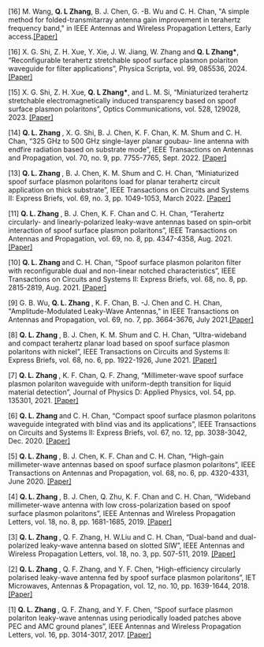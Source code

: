





[16] M. Wang,  <strong> Q. L Zhang</strong>, B. J. Chen, G. -B. Wu and C. H. Chan, "A simple method for folded-transmitarray antenna gain improvement in terahertz frequency band," in IEEE Antennas and Wireless Propagation Letters, Early access.[[Paper]](https://doi.org/10.1109/LAWP.2025.3535480) 

[16]	X. G. Shi, Z. H. Xue, Y. Xie, J. W. Jiang, W. Zhang and  <strong> Q. L Zhang*</strong>, “Reconfigurable terahertz stretchable spoof surface plasmon polariton waveguide for filter applications”, Physica Scripta, vol. 99, 085536, 2024. [[Paper]](https://doi.org/10.1088/1402-4896/ad619f)

[15]	X. G. Shi, Z. H. Xue, <strong> Q. L Zhang*</strong>, and L. M. Si, “Miniaturized terahertz stretchable electromagnetically induced transparency based on spoof surface plasmon polaritons”, Optics Communications, vol. 528, 129028, 2023. [[Paper]](https://doi.org/10.1016/j.optcom.2022.129028)

[14]	 <strong>Q. L. Zhang </strong>, X. G. Shi, B. J. Chen, K. F. Chan, K. M. Shum and C. H. Chan, “325 GHz to 500 GHz single-layer planar goubau- line antenna with endfire radiation based on substrate mode”, IEEE Transactions on Antennas and Propagation, vol. 70, no. 9, pp. 7755-7765, Sept. 2022. [[Paper]](https://doi.org/10.1109/TAP.2022.3164180)

[13]	 <strong>Q. L. Zhang </strong>, B. J. Chen, K. M. Shum and C. H. Chan, “Miniaturized spoof surface plasmon polaritons load for planar terahertz circuit application on thick substrate”, IEEE Transactions on Circuits and Systems II: Express Briefs, vol. 69, no. 3, pp. 1049-1053, March 2022. [[Paper]](https://doi.org/10.1109/TCSII.2021.3121068)

[11]	 <strong>Q. L. Zhang </strong>, B. J. Chen, K. F. Chan and C. H. Chan, “Terahertz circularly- and linearly-polarized leaky-wave antennas based on spin–orbit interaction of spoof surface plasmon polaritons”, IEEE Transactions on Antennas and Propagation, vol. 69, no. 8, pp. 4347-4358, Aug. 2021. [[Paper]](https://doi.org/10.1109/TAP.2020.3048531)

[10]	 <strong>Q. L. Zhang </strong> and C. H. Chan, “Spoof surface plasmon polariton filter with reconfigurable dual and non-linear notched characteristics”, IEEE Transactions on Circuits and Systems II: Express Briefs, vol. 68, no. 8, pp. 2815-2819, Aug. 2021. [[Paper]](https://doi.org/10.1109/TCSII.2021.3067936)

[9]  G.  B. Wu, <strong>Q. L. Zhang </strong>, K. F. Chan, B. -J. Chen and C. H. Chan, "Amplitude-Modulated Leaky-Wave Antennas," in IEEE Transactions on Antennas and Propagation, vol. 69, no. 7, pp. 3664-3676, July 2021.[[Paper]](https://doi.org/10.1109/TAP.2020.3044673)

[8]	 <strong>Q. L. Zhang </strong>, B. J. Chen, K. M. Shum and C. H. Chan, “Ultra-wideband and compact terahertz planar load based on spoof surface plasmon polaritons with nickel”, IEEE Transactions on Circuits and Systems II: Express Briefs, vol. 68, no. 6, pp. 1922-1926, June 2021. [[Paper]](https://doi.org/10.1109/TCSII.2020.3043800)

[7]	 <strong>Q. L. Zhang </strong>, K. F. Chan, Q. F. Zhang, “Millimeter-wave spoof surface plasmon polariton waveguide with uniform-depth transition for liquid material detection”, Journal of Physics D: Applied Physics, vol. 54, pp. 135301, 2021. [[Paper]](https://doi.org/10.1088/1361-6463/abd4a7)

[6]	 <strong>Q. L. Zhang </strong> and C. H. Chan, “Compact spoof surface plasmon polaritons waveguide integrated with blind vias and its applications”, IEEE Transactions on Circuits and Systems II: Express Briefs, vol. 67, no. 12, pp. 3038-3042, Dec. 2020. [[Paper]](https://doi.org/10.1109/TCSII.2020.3001297)

[5]	 <strong>Q. L. Zhang </strong>, B. J. Chen, K. F. Chan and C. H. Chan, “High-gain millimeter-wave antennas based on spoof surface plasmon polaritons”, IEEE Transactions on Antennas and Propagation, vol. 68, no. 6, pp. 4320-4331, June 2020. [[Paper]](https://doi.org/10.1109/TAP.2020.2970122)

[4]	 <strong>Q. L. Zhang </strong>, B. J. Chen, Q. Zhu, K. F. Chan and C. H. Chan, “Wideband millimeter-wave antenna with low cross-polarization based on spoof surface plasmon polaritons”, IEEE Antennas and Wireless Propagation Letters, vol. 18, no. 8, pp. 1681-1685, 2019. [[Paper]](https://doi.org/10.1109/LAWP.2019.2927767)

[3]	 <strong>Q. L. Zhang </strong>, Q. F. Zhang, H. W.Liu and C. H. Chan, “Dual-band and dual-polarized leaky-wave antenna based on slotted SIW”, IEEE Antennas and Wireless Propagation Letters, vol. 18, no. 3, pp. 507-511, 2019. [[Paper]](https://doi.org/10.1109/LAWP.2019.2895339)

[2]	 <strong>Q. L. Zhang </strong>, Q. F. Zhang, and Y. F. Chen, “High-efficiency circularly polarised leaky-wave antenna fed by spoof surface plasmon polaritons”, IET Microwaves, Antennas & Propagation, vol. 12, no. 10, pp. 1639-1644, 2018. [[Paper]](https://doi.org/10.1049/iet-map.2017.1054)

[1]	<strong>Q. L. Zhang </strong>, Q. F. Zhang, and Y. F. Chen, “Spoof surface plasmon polariton leaky-wave antennas using periodically loaded patches above PEC and AMC ground planes”, IEEE Antennas and Wireless Propagation Letters, vol. 16, pp. 3014-3017, 2017. [[Paper]](https://doi.org/10.1109/LAWP.2017.2758368)

